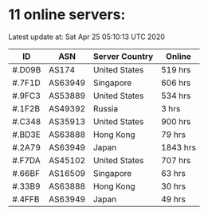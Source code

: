 # 11 online servers:

Latest update at: Sat Apr 25 05:10:13 UTC 2020

| ID | ASN | Server Country | Online |
| -- | --- | -------------- | ------ |
| #.D09B | AS174 | United States | 519 hrs |
| #.7F1D | AS63949 | Singapore | 606 hrs |
| #.9FC3 | AS53889 | United States | 534 hrs |
| #.1F2B | AS49392 | Russia | 3 hrs |
| #.C348 | AS35913 | United States | 900 hrs |
| #.BD3E | AS63888 | Hong Kong | 79 hrs |
| #.2A79 | AS63949 | Japan | 1843 hrs |
| #.F7DA | AS45102 | United States | 707 hrs |
| #.66BF | AS16509 | Singapore | 63 hrs |
| #.33B9 | AS63888 | Hong Kong | 30 hrs |
| #.4FFB | AS63949 | Japan | 49 hrs |

